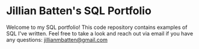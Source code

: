 # Jillian Batten's SQL Portfolio

Welcome to my SQL portfolio! This code repository contains examples of SQL I've written. Feel free to take a look and reach out via email if you have any questions: jillianmbatten@gmail.com
